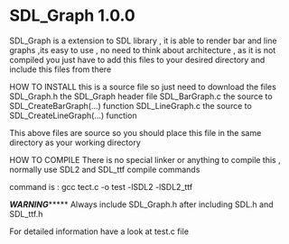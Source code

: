 # SDL_Graph 1.0.0
SDL_Graph is a extension to SDL library , it is able to render bar and line graphs ,its easy to use , no need to think about architecture , as it is not compiled you just have to  add this files to your desired directory and include this files from there 

HOW TO INSTALL
this is a source file so just need to download the files
SDL_Graph.h the SDL_Graph header file
SDL_BarGraph.c the source to SDL_CreateBarGraph(...) function
SDL_LineGraph.c the source to SDL_CreateLineGraph(...) function

This above files are source so you should place this file in the same directory as your working directory

HOW TO COMPILE 
There is no special linker or anything to compile this , normally use SDL2 and SDL_ttf compile commands 

command is : gcc tect.c -o test -lSDL2 -lSDL2_ttf

*********WARNING**************
 Always include SDL_Graph.h after including SDL.h and SDL_ttf.h
 
For detailed information have a look at test.c file 
